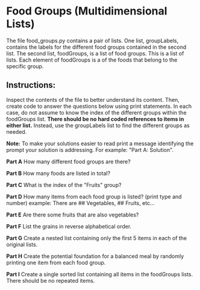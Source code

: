 # Food Groups (Multidimensional Lists)

The file food_groups.py contains a pair of lists.  One list, groupLabels, contains the labels for the different food groups contained in the second list.  The second list, foodGroups, is a list of food groups.  This is a list of lists.  Each element of foodGroups is a of the foods that belong to the specific group.  

## Instructions: 
Inspect the contents of the file to better understand its content.  Then, create code to answer the questions below using print statements.  In each case, do not assume to know the index of the different groups within the foodGroups list.  **There should be no hard coded references to items in either list.** Instead, use the groupLabels list to find the different groups as needed. 

**Note:** To make your solutions easier to read print a message identifying the prompt your solution is addressing. For example: "Part A: Solution".


**Part A**
How many different food groups are there?

**Part B**
How many foods are listed in total?

**Part C**
What is the index of the "Fruits" group?

**Part D**
How many items from each food group is listed?  (print type and number)
example:  There are ## Vegetables, ## Fruits, etc…

**Part E**
Are there some fruits that are also vegetables?

**Part F**
List the grains in reverse alphabetical order.

**Part G**
Create a nested list containing only the first 5 items in each of the original lists.

**Part H**
Create the potential foundation for a balanced meal by randomly printing one item from each food group.

**Part I**
Create a single sorted list containing all items in the foodGroups lists.  There should be no repeated items.

